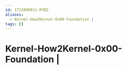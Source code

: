 ```yaml
---
id: 1722899011-RYBZ
aliases:
  - Kernel-How2Kernel-0x00-Foundation |
tags: []
---
```


# Kernel-How2Kernel-0x00-Foundation |
